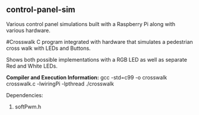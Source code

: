 ## control-panel-sim
Various control panel simulations built with a Raspberry Pi along with various hardware. 

#Crosswalk
C program integrated with hardware that simulates a pedestrian cross walk with LEDs and Buttons.

Shows both possible implementations with a RGB LED as well as separate Red and White LEDs. 

**Compiler and Execution Information:**
gcc -std=c99 -o crosswalk crosswalk.c -lwiringPi -lpthread
./crosswalk

Dependencies:
1. softPwm.h

